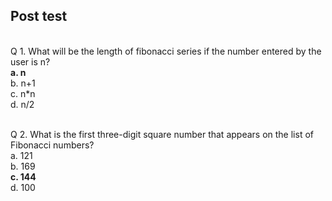 ## Post test
<br>
Q 1. What will be the length of fibonacci series if the number entered by the user is n?<br>
<b>a. n<br></b>
b. n+1<br>
c. n*n<br>
d. n/2<br><br>

Q 2. What is the first three-digit square number that appears on the list of Fibonacci numbers?<br>
a. 121<br>
b. 169<br>
<b>c. 144<br></b>
d. 100<br>


